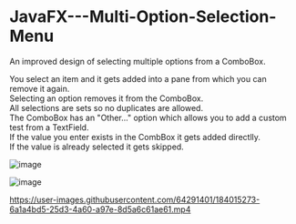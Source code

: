 # JavaFX---Multi-Option-Selection-Menu

An improved design of selecting multiple options from a ComboBox. 

You select an item and it gets added into a pane from which you can remove it again.  
Selecting an option removes it from the ComboBox.  
All selections are sets so no duplicates are allowed.  
The ComboBox has an "Other..." option which allows you to add a custom test from a TextField.  
If the value you enter exists in the CombBox it gets added directlly.  
If the value is already selected it gets skipped.  

![image](https://user-images.githubusercontent.com/64291401/184015111-7c2517af-8412-4da9-b092-04c42716898b.png)

![image](https://user-images.githubusercontent.com/64291401/184015213-a3d36e34-c9f2-49d7-98b4-b0d9a389bc80.png)


https://user-images.githubusercontent.com/64291401/184015273-6a1a4bd5-25d3-4a60-a97e-8d5a6c61ae61.mp4

